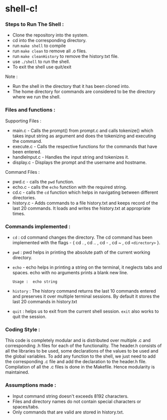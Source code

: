# shell-c!

### Steps to Run The Shell :

- Clone the repository into the system.
- cd into the corresponding directory.
- run `make shell` to compile
- run `make clean` to remove all .o files.
- run `make cleanHistory` to remove the history.txt file.
- use `./shell` to run the shell.
- To exit the shell use quit/exit

Note : 
- Run the shell in the directory that it has been cloned into. 
- The home directory for commands are considered to be the directory where we run the shell.

### Files and functions :

Supporting Files :

- main.c - Calls the prompt() from prompt.c and calls tokenize() which takes input string as argument and does the tokenizing and executing the command.
- execute.c - Calls the respective functions for the commands that have been entered.
- handleInput.c - Handles the input string and tokenizes it.
- display.c - Displays the prompt and the username and hostname.

Command Files :

- pwd.c - calls the `pwd` function.
- echo.c - calls the `echo` function with the required string.
- cd.c - calls the `cd` function which helps in navigating between different directories.
- history.c - Adds commands to a file history.txt and keeps record of the last 20 commands. It loads and writes the history.txt at appropriate times.

### Commands implemented :

- `cd` : cd command changes the directory. The cd command has been implemented with the flags -  { cd . , cd .. , cd - , cd ~ , cd `<directory>` }.
- `pwd` : pwd helps in printing the absolute path of the current working directory.
- `echo` - echo helps in printing a string on the terminal, it neglects tabs and spaces. echo with no arguments prints a blank new line.

      Usage :  echo string
- `history` :  The history command returns the last 10 commands entered and preserves it over multiple terminal sessions. By default it stores the last 20 commands in history.txt

- `quit` : helps us to exit from the current shell session. `exit` also works to quit the session.

### Coding Style :

This code is completely modular and is distributed over multiple .c and corresponding .h files for each of the functionality. The header.h consists of all the libraries to be used, some declarations of the values to be used and the global variables. To add any function to the shell, we just need to add the corresponding .c file and add the declaration to the header.h file. Compilation of all the .c files is done in the Makefile. Hence modularity is maintained.

### Assumptions made :

- Input command string doesn't exceeds 8192 characters.
- Files and directory names do not contain special characters or spaces/tabs.
- Only commands that are valid are stored in history.txt.